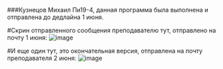 ###Кузнецов Михаил Пи19-4, данная программа была выполнена и отправлена до дедлайна 1 июня. 

#Скрин отправленного сообщения преподавателю тут, отправлено на почту 1 июня: ![image](https://user-images.githubusercontent.com/55315647/121399543-31d43900-c95f-11eb-954b-70867a5d7fac.png)

#И еще один тут, это окончательная версия, отправлена на почту преподавателя 2 июня: ![image](https://user-images.githubusercontent.com/55315647/121399583-3b5da100-c95f-11eb-825d-1e4568c01f57.png)

